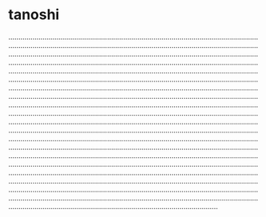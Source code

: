 # tanoshi

........................................................................................................................................................................................................................................................................................................................................................................................................................................................................................................................................................................................................................................................................................................................................................................................................................................................................................................................................................................................................................................................................................................................................................................................................................................................................................................................................................................................................................................................................................................................................................................................................................................................................................................................................................................................................................................................................................................................................................................................................................................................................................................................................................................................................................................................................................................................................................................................................................................................................................................................................................................................................................................................................................